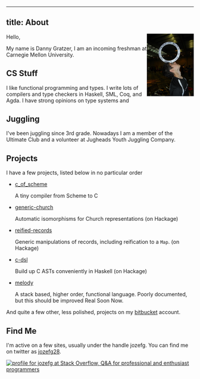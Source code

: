 ----------------------
title: About
----------------------

<img src="/images/ring_balance.jpg"
  style="width: 25%; height: 25%; float: right;"/>

Hello,

My name is Danny Gratzer, I am an incoming freshman at Carnegie Mellon University.

## CS Stuff
I like functional programming and types. I write lots of compilers
and type checkers in Haskell, SML, Coq, and Agda. I have strong opinions
on type systems and 

## Juggling
I've been juggling since 3rd grade. Nowadays I am a member of the
Ultimate Club and a volunteer at Jugheads Youth Juggling Company.

## Projects
I have a few projects, listed below in no particular order

  - [c_of_scheme](http://www.bitbucket.org/jozefg/c_of_scheme)

    A tiny compiler from Scheme to C

  - [generic-church](http://www.bitbucket.org/jozefg/generic-church)

    Automatic isomorphisms for Church representations (on Hackage)

  - [reified-records](http://www.bitbucket.org/jozefg/reified-records)

    Generic manipulations of records, including reification to a `Map`. (on Hackage)

  - [c-dsl](http://www.bitbucket.org/jozefg/c-dsl)

    Build up C ASTs conveniently in Haskell (on Hackage)

  - [melody](http://www.bitbucket.org/jozefg/melody)

    A stack based, higher order, functional language. Poorly documented, but
    this should be improved Real Soon Now.

And quite a few other, less polished, projects on my [bitbucket](http://www.bitbucket.org/jozefg) account.

## Find Me
I'm active on a few sites, usually under the handle jozefg.
You can find me on twitter as [jozefg28](https://twitter.com/jozefg28).

<a href="http://stackoverflow.com/users/784338/jozefg">
<img src="http://stackoverflow.com/users/flair/784338.png" width="208" height="58" alt="profile for jozefg at Stack Overflow, Q&amp;A for professional and enthusiast programmers" title="profile for jozefg at Stack Overflow, Q&amp;A for professional and enthusiast programmers">
</a>

